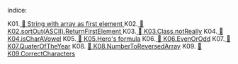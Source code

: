 índice:

K01.[ 📁 String with array as first element ](./K01.StringToSentence) 
K02.[ 📁 K02.sortOut(ASCII).ReturnFirstElement ](./K02.sortOut(ASCII).ReturnFirstElement/) 
K03.[ 📁 K03.Class.notReally](K03.Class.notReally/)
K04.[ 📁 K04.isCharAVowel](K04.isCharAVowel/)
K05.[ 📁 K05.Hero's formula](./K05.Hero's%20formula/)
K06.[ 📁 K06.EvenOrOdd](./K06.EvenOrOdd/)
K07.[ 📁 K07.QuaterOfTheYear](./K07.QuaterOfTheYear/)
K08. [📁 K08.NumberToReversedArray](K08.NumberToReversedArray/)
K09. [📁 K09.CorrectCharacters](K09.CorrectCharacters/)